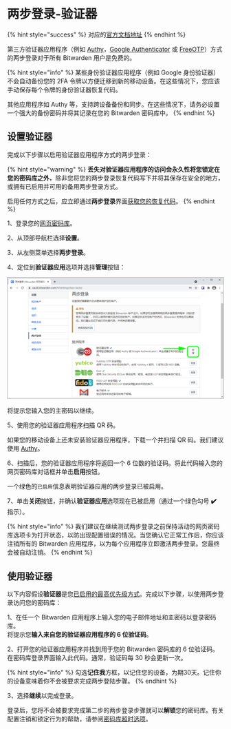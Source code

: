 # 两步登录-验证器

{% hint style="success" %}
对应的[官方文档地址](https://bitwarden.com/help/article/setup-two-step-login-authenticator/)
{% endhint %}

第三方验证器应用程序（例如 [Authy](https://authy.com/)，[Google Authenticator](https://support.google.com/accounts/answer/1066447?hl=en) 或 [FreeOTP](https://freeotp.github.io/)）方式的两步登录对于所有 Bitwarden 用户是免费的。

{% hint style="info" %}
某些身份验证器应用程序（例如 Google 身份验证器）不会自动备份您的 2FA 令牌以方便迁移到新的移动设备。在这些情况下，您应该手动保存每个令牌的身份验证器恢复代码。

其他应用程序如 Authy 等，支持跨设备备份和同步。在这些情况下，请务必设置一个强大的备份密码并将其记录在您的 Bitwarden 密码库中。
{% endhint %}

## 设置验证器 <a href="#setup-an-authenticator" id="setup-an-authenticator"></a>

完成以下步骤以启用验证器应用程序方式的两步登录：

{% hint style="warning" %}
**丢失对验证器应用程序的访问会永久性将您锁定在您的密码库之外**，除非您将您的两步登录恢复代码写下并将其保存在安全的地方，或拥有已启用并可用的备用两步登录方式。

启用任何方式之后，应立即通过**两步登录**界面[获取您的恢复代码](../recovery-codes.md)。
{% endhint %}

1、登录您的[网页密码库](https://vault.bitwarden.com/)。

2、从顶部导航栏选择**设置**。

3、从左侧菜单选择**两步登录**。

4、定位到**验证器应用**选项并选择**管理**按钮：

![](../../../.gitbook/assets/twostep-options-authoverlay.png)

将提示您输入您的主密码以继续。

5、使用您的验证器应用程序扫描 QR 码。

如果您的移动设备上还未安装验证器应用程序，下载一个并扫描 QR 码。我们建议使用 [Authy](https://authy.com/)。

6、扫描后，您的验证器应用程序将返回一个 6 位数的验证码。将此代码输入您的网页密码库对话框并单击**启用**按钮。

一个绿色的`已启用`信息表明验证器应用的两步登录已被启用。

7、单击**关闭**按钮，并确认**验证器应用**选项现在已被启用（通过一个绿色勾号 **✔️** 指示）。

{% hint style="info" %}
我们建议在继续测试两步登录之前保持活动的网页密码库选项卡为打开状态，以防出现配置错误的情况。当您确认它正常工作后，你应该注销所有的 Bitwarden 应用程序，以为每个应用程序立即激活两步登录。您最终会被自动注销。
{% endhint %}

## 使用验证器 <a href="#use-an-authenticator" id="use-an-authenticator"></a>

以下内容假设**验证器**是您[已启用的最高优先级方式](../two-step-login-methods.md#using-multiple-methods)。完成以下步骤，以使用两步登录访问您的密码库：

1、在任一个 Bitwarden 应用程序上输入您的电子邮件地址和主密码以登录密码库。\
将提示您**输入来自您的验证器应用程序的 6 位验证码**。

2、打开您的验证器应用程序并找到用于您的 Bitwarden 密码库的 6 位验证码。在密码库登录界面输入此代码。通常，验证码每 30 秒会更新一次。

{% hint style="info" %}
勾选**记住我**方框，以记住您的设备，为期30天。记住你的设备意味着你不会被要求完成两步登陆步骤。
{% endhint %}

3、选择**继续**以完成登录。

登录后，您将不会被要求完成第二步的两步登录步骤就可以**解锁**您的密码库。有关配置注销和锁定行为的帮助，请参阅[密码库超时选项](../../log-in-and-unlock/vault-timeout-options.md)。
